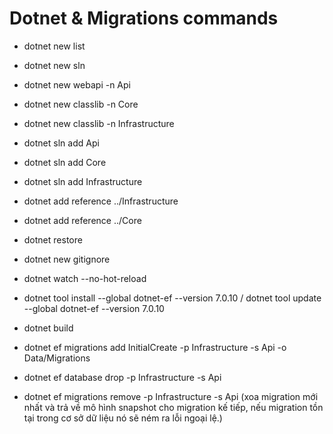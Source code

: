 # Dotnet & Migrations commands
* dotnet new list
* dotnet new sln
* dotnet new webapi -n Api
* dotnet new classlib -n Core
* dotnet new classlib -n Infrastructure
* dotnet sln add Api
* dotnet sln add Core
* dotnet sln add Infrastructure
* dotnet add reference ../Infrastructure
* dotnet add reference ../Core
* dotnet restore
* dotnet new gitignore
* dotnet watch --no-hot-reload

* dotnet tool install --global dotnet-ef --version 7.0.10 / dotnet tool update --global dotnet-ef --version 7.0.10 
* dotnet build
* dotnet ef migrations add InitialCreate -p Infrastructure -s Api -o Data/Migrations
* dotnet ef database drop -p Infrastructure -s Api
* dotnet ef migrations remove -p Infrastructure -s Api (xoa migration mới nhất và trả về mô hình snapshot cho migration kế tiếp, nếu migration tồn tại trong cơ sở dữ liệu nó sẽ ném ra lỗi ngoại lệ.)

